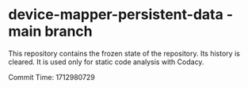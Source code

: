 # device-mapper-persistent-data - main branch

This repository contains the frozen state of the repository.
Its history is cleared. It is used only for static code
analysis with Codacy.

Commit Time: 1712980729